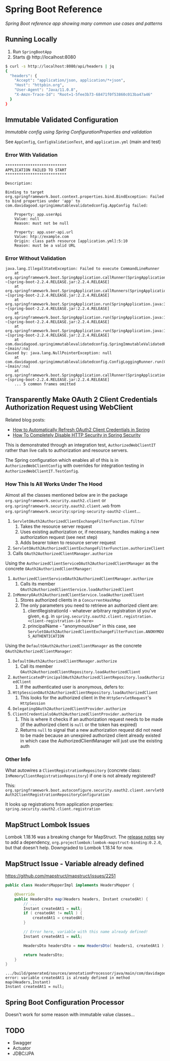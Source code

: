 # Spring Boot Reference

_Spring Boot reference app showing many common use cases and patterns_

## Running Locally

1. Run `SpringBootApp`
1. Starts @ http://localhost:8080

```bash
$ curl -s http://localhost:8080/api/headers | jq
{
  "headers": {
    "Accept": "application/json, application/*+json",
    "Host": "httpbin.org",
    "User-Agent": "Java/11.0.8",
    "X-Amzn-Trace-Id": "Root=1-5fee3b73-68471f0f53860c013ba47a46"
  }
}
```

## Immutable Validated Configuration

_Immutable config using Spring ConfigurationProperties and validation_

See `AppConfig`, `ConfigValidationTest`, and `application.yml` (main and test)

### Error With Validation

```text
***************************
APPLICATION FAILED TO START
***************************

Description:

Binding to target org.springframework.boot.context.properties.bind.BindException: Failed to bind properties under 'app' to com.davidagood.springimmutablevalidatedconfig.AppConfig failed:

    Property: app.userApi
    Value: null
    Reason: must not be null
```

```
    Property: app.user-api.url
    Value: htp://example.com
    Origin: class path resource [application.yml]:5:10
    Reason: must be a valid URL
```


### Error Without Validation

```text
java.lang.IllegalStateException: Failed to execute CommandLineRunner
	at org.springframework.boot.SpringApplication.callRunner(SpringApplication.java:787) ~[spring-boot-2.2.4.RELEASE.jar:2.2.4.RELEASE]
	at org.springframework.boot.SpringApplication.callRunners(SpringApplication.java:768) ~[spring-boot-2.2.4.RELEASE.jar:2.2.4.RELEASE]
	at org.springframework.boot.SpringApplication.run(SpringApplication.java:322) ~[spring-boot-2.2.4.RELEASE.jar:2.2.4.RELEASE]
	at org.springframework.boot.SpringApplication.run(SpringApplication.java:1226) ~[spring-boot-2.2.4.RELEASE.jar:2.2.4.RELEASE]
	at org.springframework.boot.SpringApplication.run(SpringApplication.java:1215) ~[spring-boot-2.2.4.RELEASE.jar:2.2.4.RELEASE]
	at com.davidagood.springimmutablevalidatedconfig.SpringImmutableValidatedConfigApplication.main(SpringImmutableValidatedConfigApplication.java:12) ~[main/:na]
Caused by: java.lang.NullPointerException: null
	at com.davidagood.springimmutablevalidatedconfig.ConfigLoggingRunner.run(ConfigLoggingRunner.java:19) ~[main/:na]
	at org.springframework.boot.SpringApplication.callRunner(SpringApplication.java:784) ~[spring-boot-2.2.4.RELEASE.jar:2.2.4.RELEASE]
	... 5 common frames omitted
```

## Transparently Make OAuth 2 Client Credentials Authorization Request using WebClient

Related blog posts:
- [How to Automatically Refresh OAuth2 Client Credentials in Spring](https://davidagood.com/oauth-client-credentials-auto-refresh-spring/)
- [How To Completely Disable HTTP Security in Spring Security](https://davidagood.com/spring-security-disable-http-security/)

This is demonstrated through an integration test, `AuthorizedWebClientIT` rather than
live calls to authorization and resource servers. 

The Spring configuration which enables all of this is 
in `AuthorizedWebClientConfig` with overrides for integration testing 
in `AuthorizedWebClientIT.TestConfig`.

### How This Is All Works Under The Hood

Almost all the classes mentioned below are in the package `org.springframework.security.oauth2.client`
or `org.springframework.security.oauth2.client.web`
from `org.springframework.security:spring-security-oauth2-client`...

1. `ServletOAuth2AuthorizedClientExchangeFilterFunction.filter`
   1. Takes the resource server request
   1. Uses existing authorization or, if necessary, handles making a new authorization request (see next step)
   1. Adds bearer token to resource server request
1. `ServletOAuth2AuthorizedClientExchangeFilterFunction.authorizeClient`
1. Calls `OAuth2AuthorizedClientManager.authorize`

Using the `AuthorizedClientServiceOAuth2AuthorizedClientManager` as the concrete `OAuth2AuthorizedClientManager`:

1. `AuthorizedClientServiceOAuth2AuthorizedClientManager.authorize`
   1. Calls its member `OAuth2AuthorizedClientService.loadAuthorizedClient`
1. `InMemoryOAuth2AuthorizedClientService.loadAuthorizedClient`
   1. Stores authorized clients in a `ConcurrentHashMap`
   1. The only parameters you need to retrieve an authorized client are:
      1. clientRegistrationId - whatever arbitrary registration id you've given, 
         e.g. in `spring.security.oauth2.client.registration.<client-registration-id-here>`
      1. principalName - "anonymousUser" in this case, 
         see `ServletOAuth2AuthorizedClientExchangeFilterFunction.ANONYMOUS_AUTHENTICATION`

Using the `DefaultOAuth2AuthorizedClientManager` as the concrete `OAuth2AuthorizedClientManager`:

1. `DefaultOAuth2AuthorizedClientManager.authorize`
   1. Call its member `OAuth2AuthorizedClientRepository.loadAuthorizedClient` 
1. `AuthenticatedPrincipalOAuth2AuthorizedClientRepository.loadAuthorizedClient`
   1. If the authenticated user is anonymous, defers to:
1. `HttpSessionOAuth2AuthorizedClientRepository.loadAuthorizedClient`
   1. This looks for the authorized client in the `HttpServletRequest`'s `HttpSession`
1. `DelegatingOAuth2AuthorizedClientProvider.authorize`
1. `ClientCredentialsOAuth2AuthorizedClientProvider.authorize`
   1. This is where it checks if an authorization request needs to be made 
      (if the authorized client is `null` or the token has expired)
   1. Returns `null` to signal that a new authorization request did not need to be made
      because an unexpired authorized client already existed in which case 
      the AuthorizedClientManager will just use the existing auth

### Other Info

What autowires a `ClientRegistrationRepository` (concrete class: `InMemoryClientRegistrationRepository`) if 
one is not already registered?

This: `org.springframework.boot.autoconfigure.security.oauth2.client.servletOAuth2ClientRegistrationRepositoryConfiguration`

It looks up registrations from application properties: `spring.security.oauth2.client.registration`

## MapStruct Lombok Issues
Lombok 1.18.16 was a breaking change for MapStruct. 
The [release notes](https://github.com/rzwitserloot/lombok/releases/tag/v1.18.16) say 
to add a dependency, `org.projectlombok:lombok-mapstruct-binding:0.2.0`, but that 
doesn't help. Downgraded to Lombok 1.18.14 for now.

## MapStruct Issue - Variable already defined

https://github.com/mapstruct/mapstruct/issues/2251

```java
public class HeadersMapperImpl implements HeadersMapper {

    @Override
    public HeadersDto map(Headers headers, Instant createdAt) {
        // ...
        Instant createdAt1 = null;
        if ( createdAt != null ) {
            createdAt1 = createdAt;
        }

        // Error here, variable with this name already defined!
        Instant createdAt1 = null;

        HeadersDto headersDto = new HeadersDto( headers1, createdAt1 );

        return headersDto;
    }
}
```

```text
.../build/generated/sources/annotationProcessor/java/main/com/davidagood/springbootreference/HeadersMapperImpl.java:53: 
error: variable createdAt1 is already defined in method map(Headers,Instant)
Instant createdAt1 = null;
```

## Spring Boot Configuration Processor

Doesn't work for some reason with immutable value classes...

## TODO

- Swagger
- Actuator
- JDBC/JPA
